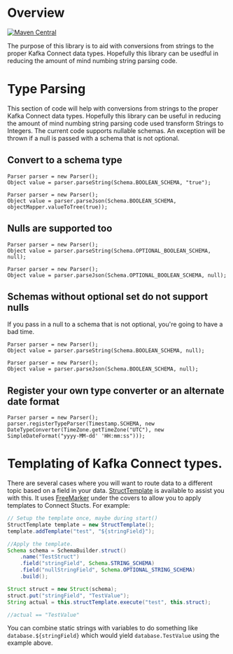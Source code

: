 # Overview
[![Maven Central](https://maven-badges.herokuapp.com/maven-central/com.github.jcustenborder.kafka.connect/connect-utils/badge.svg)](https://maven-badges.herokuapp.com/maven-central/com.github.jcustenborder.kafka.connect/connect-utils)

The purpose of this library is to aid with conversions from strings to the proper Kafka Connect data types. Hopefully this library can be usedful in reducing the amount of mind numbing string parsing code.

# Type Parsing

This section of code will help with conversions from strings to the proper Kafka Connect data types. Hopefully this library can be useful in reducing the amount of mind numbing string parsing code used
transform Strings to Integers. The current code supports nullable schemas. An exception will be thrown if a null is passed with a schema that is not optional.

## Convert to a schema type

```
Parser parser = new Parser();
Object value = parser.parseString(Schema.BOOLEAN_SCHEMA, "true");
```

```
Parser parser = new Parser();
Object value = parser.parseJson(Schema.BOOLEAN_SCHEMA, objectMapper.valueToTree(true));
```

## Nulls are supported too

```
Parser parser = new Parser();
Object value = parser.parseString(Schema.OPTIONAL_BOOLEAN_SCHEMA, null);
```

```
Parser parser = new Parser();
Object value = parser.parseJson(Schema.OPTIONAL_BOOLEAN_SCHEMA, null);
```

## Schemas without optional set do not support nulls

If you pass in a null to a schema that is not optional, you're going to have a bad time.

```
Parser parser = new Parser();
Object value = parser.parseString(Schema.BOOLEAN_SCHEMA, null);
```

```
Parser parser = new Parser();
Object value = parser.parseJson(Schema.BOOLEAN_SCHEMA, null);
```

## Register your own type converter or an alternate date format 

```
Parser parser = new Parser();
parser.registerTypeParser(Timestamp.SCHEMA, new DateTypeConverter(TimeZone.getTimeZone("UTC"), new SimpleDateFormat("yyyy-MM-dd' 'HH:mm:ss")));
```

# Templating of Kafka Connect types.

There are several cases where you will want to route data to a different topic based on a field in your data. 
[StructTemplate](src/main/java/com/github/jcustenborder/kafka/connect/utils/template/StructTemplate.java) is available to 
assist you with this. It uses [FreeMarker](http://freemarker.org/) under the covers to allow you to apply templates to Connect Stucts. For example:

```java
// Setup the template once, maybe during start()
StructTemplate template = new StructTemplate();
template.addTemplate("test", "${stringField}");

//Apply the template.
Schema schema = SchemaBuilder.struct()
    .name("TestStruct")
    .field("stringField", Schema.STRING_SCHEMA)
    .field("nullStringField", Schema.OPTIONAL_STRING_SCHEMA)
    .build();

Struct struct = new Struct(schema);
struct.put("stringField", "TestValue");
String actual = this.structTemplate.execute("test", this.struct);

//actual == "TestValue"
```

You can combine static strings with variables to do something like `database.${stringField}` which would yield `database.TestValue` 
using the example above. 



